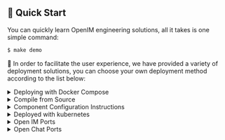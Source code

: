 ## :rocket: Quick Start

You can quickly learn OpenIM engineering solutions,  all it takes is one simple command:

```bash
$ make demo
```

🤲 In order to facilitate the user experience, we have provided a variety of deployment solutions, you can choose your own deployment method according to the list below:

<details>   <summary>Deploying with Docker Compose</summary>

> docker compose will not be maintained in future versions, but it is still the easiest and most convenient way to organize docker compose deployments into a separate project https://github.com/openim-sigs/openim-docker to maintain.

**1. Clone the project**


```bash
# choose what you need, We take branch 3.2 as an example
$ BRANCH=release-v3.2
$ git clone -b $BRANCH https://github.com/OpenIMSDK/Open-IM-Server openim/openim-server && export openim_dir=$(pwd)/openim && cd ${openim_dir}/openim-server
```

> **Note**
> If you don't know OpenIM's versioning policy, 📚Read our release policy: https://github.com/OpenIMSDK/Open-IM-Server/blob/main/docs/conversions/version.md



**2. Configure the config file**

If you tried to get started quickly with `make demo`, then you know that our config file is generated by automation.

You can use `make init` to quickly initialize a configuration file

```bash
$ make init
$ git diff
```

Then feel free to modify your current config file,  you can also modify `/scripts/install/environment.sh` document template, `make init` is essentially rendering `environment.sh` template, and then through the `make init` to automatically generate a new configuration.

If you only need to change the config file for a short time, or if you don't want to make any major changes in the future, you can modify the `.env file directly

```bash
USER=root 								#no need to modify
PASSWORD=openIM123  					#A combination of 8 or more numbers and letters, this password applies to redis, mysql, mongo, as well as accessSecret in config/config.yaml
ENDPOINT=http://127.0.0.1:10005 		#minio's external service IP and port, or use the domain name storage.xx.xx, the app must be able to access this IP and port or domain,
API_URL=http://127.0.0.1:10002/object/ 	#the app must be able to access this IP and port or domain,
DATA_DIR=./  							#designate large disk directory
```

**3. Deploy and start**

> **Note**
>
> You can deploy either directly with `make install` or with `docker compose up`, the logic is the same

```bash
$ make install
# OR
$ docker-compose up
```

4. Check the service

```bash
$ make check
```

Looking at the command line at this point, there are two items in the output, checking for the start of the component port that OpenIM depends on, and the start of the OpenIM core component

</details> 

<details>  <summary>Compile from Source</summary>

Ur need `Go 1.18` or higher version, and `make`.


```bash
go version && make --version || echo "Error: One of the commands failed."
```

Version Details: https://github.com/OpenIMSDK/Open-IM-Server/blob/main/docs/conversions/version.md

```bash
# choose what you need
$ BRANCH=release-v3.1
$ git clone -b $BRANCH https://github.com/OpenIMSDK/Open-IM-Server openim && export openim=$(pwd)/openim && cd $openim && make start
```

> `make help` to help you see the instructions supported by OpenIM.

Use `make check` to check all component starts

```bash
$ make check
```

You can use the `make help-all` see OpenIM in action.

</details>

<details>  <summary>Component Configuration Instructions</summary>
The `config/config.yaml` file has detailed configuration instructions for the storage components.

The config file is available via [environment.sh](https://github.com/OpenIMSDK/Open-IM-Server/blob/main/scripts/install/environment.sh) configuration [openim.yaml](https://github.com/OpenIMSDK/Open-IM-Server/blob/main/deployments/templates/openim.yaml) template, and then through the `make init` to automatically generate a new configuration.

- Zookeeper

  - Used for RPC service discovery and registration, cluster support.

    ```bash
    zookeeper:
      schema: openim                          #Not recommended to modify
      address: [ 127.0.0.1:2181 ]             #address
      username:                               #username
      password:                               #password
    ```

- MySQL

  - Used for storing users, relationships, and groups, supports master-slave database.

    ```bash
    mysql:
      address: [ 127.0.0.1:13306 ]            #address
      username: root                          #username
      password: openIM123                     #password
      database: openIM_v2                     #Not recommended to modify
      maxOpenConn: 1000                       #maximum connection
      maxIdleConn: 100                        #maximum idle connection
      maxLifeTime: 60                         #maximum time a connection can be reused (seconds)
      logLevel: 4                             #log level 1=slient 2=error 3=warn 4=info
      slowThreshold: 500                      #slow statement threshold (milliseconds)
    ```

- Mongo

  - Used for storing offline messages, supports mongo sharded clusters.

    ```bash
    mongo:
      uri:                                    #Use this value directly if not empty
      address: [ 127.0.0.1:37017 ]            #address
      database: openIM                        #default mongo db
      username: root                          #username
      password: openIM123                     #password
      maxPoolSize: 100                        #maximum connections
    ```

- Redis

  - Used for storing message sequence numbers, latest messages, user tokens, and mysql cache, supports cluster deployment.

    ```bash
    redis:
      address: [ 127.0.0.1:16379 ]            #address
      username:                               #username
      password: openIM123                     #password
    ```

- Kafka

  - Used for message queues, for message decoupling, supports cluster deployment.

    ```bash
    kafka:
      username:                               #username
      password:                               #password
      addr: [ 127.0.0.1:9092 ]                #address
      latestMsgToRedis:
        topic: "latestMsgToRedis"
      offlineMsgToMongo:
        topic: "offlineMsgToMongoMysql"
      msgToPush:
        topic: "msqToPush"
      msgToModify:
        topic: "msgToModify"
      consumerGroupID:
        msgToRedis: redis
        msgToMongo: mongo
        msgToMySql: mysql
        msgToPush: push
        msgToModify: modify
    ```

</details>

<details>  <summary>Deployed with kubernetes</summary>

read: https://github.com/OpenIMSDK/Open-IM-Server/blob/main/deployments/README.md

</details> 

<details>  <summary>Open IM Ports</summary>

| TCP Port  | Description                                                  | Operation                                             |
| --------- | ------------------------------------------------------------ | ----------------------------------------------------- |
| TCP:10001 | ws protocol, message port such as message sending, pushing etc, used for client SDK | Port release or nginx reverse proxy, and firewall off |
| TCP:10002 | api port, such as user, friend, group, message interfaces.   | Port release or nginx reverse proxy, and firewall off |
| TCP:10005 | Required when choosing minio storage (openIM uses minio storage by default) | Port release or nginx reverse proxy, and firewall off |

</details> 

<details>  <summary>Open Chat Ports</summary>

+ chat warehouse: https://github.com/OpenIMSDK/chat 

| TCP Port  | Description                                         | Operation                                             |
| --------- | --------------------------------------------------- | ----------------------------------------------------- |
| TCP:10008 | Business system, such as registration, login etc    | Port release or nginx reverse proxy, and firewall off |
| TCP:10009 | Management backend, such as statistics, banning etc | Port release or nginx reverse proxy, and firewall off |

</details>